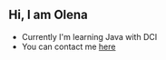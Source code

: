 ## Hi, I am Olena

* Currently I'm learning Java with DCI
* You can contact me [here](mailto:olena.shcherbina@dci-student.org)



<!--
**OlenaShcherbina/OlenaShcherbina** is a ✨ _special_ ✨ repository because its `README.md` (this file) appears on your GitHub profile.

Here are some ideas to get you started:

- 🔭 I’m currently working on ...
- 🌱 I’m currently learning ...
- 👯 I’m looking to collaborate on ...
- 🤔 I’m looking for help with ...
- 💬 Ask me about ...
- 📫 How to reach me: ...
- 😄 Pronouns: ...
- ⚡ Fun fact: ...
-->

